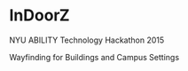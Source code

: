 InDoorZ
===============

NYU ABILITY Technology Hackathon 2015

Wayfinding for Buildings and Campus Settings 
